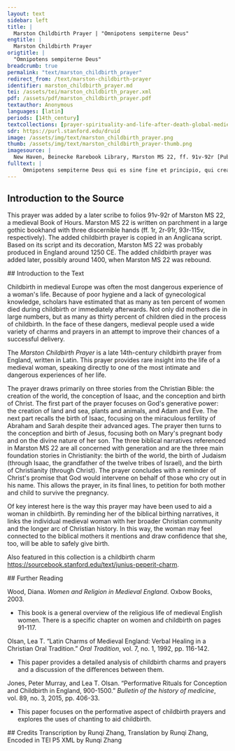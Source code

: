 ```yaml
---
layout: text
sidebar: left
title: |
  Marston Childbirth Prayer | "Omnipotens sempiterne Deus"
engtitle: |
  Marston Childbirth Prayer
origtitle: |
  "Omnipotens sempiterne Deus"
breadcrumb: true
permalink: "text/marston_childbirth_prayer"
redirect_from: /text/marston-childbirth-prayer
identifier: marston_childbirth_prayer.md
tei: /assets/tei/marston_childbirth_prayer.xml
pdf: /assets/pdf/marston_childbirth_prayer.pdf
textauthor: Anonymous
languages: [latin]
periods: [14th_century]
textcollections: [prayer-spirituality-and-life-after-death-global-medieval-perspectives]
sdr: https://purl.stanford.edu/druid 
image: /assets/img/text/marston_childbirth_prayer.png
thumb: /assets/img/text/marston_childbirth_prayer-thumb.png
imagesource: |
  New Haven, Beinecke Rarebook Library, Marston MS 22, ff. 91v-92r [Public Domain]
fulltext: |
     Omnipotens sempiterne Deus qui es sine fine et principio, qui creasti omnia ex nichilo. All Powerful, Eternal God, without end or beginning, who created everything out of nothing; Ad cuius imperium mare constituitur dum ultimos terminos numquam progreditur. by whose power the sea was created, which never extends to the furthest reaches; Qui fecisti terram et flumina ventorum in cavernis eius concludis. who made the earth and contained the flow of winds in the caves, Qui etiam inestimabili potentia ex durissimo ligno mollia deducis semina. and who even now brings forth soft seeds out of the hardest wood with unimaginable power; Qui formasti Adam de limo terre mulieremque de latere eius formans ei inconiugium sociasti, who formed Adam from the dust of the earth, and forming woman from his side, joined her and him in matrimony, et ad propagandam posterorum sobolem perpetuam dedisti eis benedictionem dicens and for the sake of growing future generations, gave them perpetual progeny and a blessing, saying: crescite et multiplicamini et replete terram et dominamini volatilibus caeli, et piscibus maris nec non bestiis totius diversitatis. "Be fruitful and multiply, and fill the earth and have dominion over the birds of the air and the fish of the sea and beasts, too, of all kinds";  Qui Abraham patriarcham et coniugem eius Saram licet maturiori aetate prouectos insperate proles noue fecundasti. who extraordinarily made Abraham the Patriarch and his wife Sarah fertile, granting the elderly pair offspring unexpectedly despite their advanced age; Qui etiam cooperante Spiritu Sancto de sinu tuo misisti filium tuum Dominum nostrum Jesum Christum ad intemerate Virginis uterum, ut uma humana lege inpregnantem lateret domo. who also, with the Holy Spirit, sent your son, our Lord Jesus Christ, from your bosom to the womb of the immaculate Virgin, so that he might lie hidden in the pregnant woman as in a house in accordance with the human law,  et post legitimum nouem mencium munerum velut e thalamo suo procedens nascendo virginis relinqueret uterum.  and after the proper nine months of service, as if leaving his bedroom, with his birth he leaves the Virgin’s womb. Qui etiam pereundem filium cum duodecim apostolis ceterisque fidelibus Christianis inquiens promisisti: who furthermore, through that son, and with twelve Apostles and other faithful Christians, made a promise, saying: quodcumque pecielitis patrem in nomine meo dabit vobis. "Whatsoever ye shall ask of the Father in my name, he will give it to you"; per illum filium similiter cum Spiritu Sancto te Deum patrem deprecor through that son, just as through the Holy Spirit, I pray to you, God, the Father, ut huic famule tuae gravide pregnanti interueniat pietatis tuae auxilium that the aid of your pity might extend to your pregnant servant, heavy with child,  ut prolem tibi gratam sine mortis periculo valeat producere et tuo cultui dignam ac deuotam enutrire so that she may prevail in producing a child pleasing to you, without danger of death, and in nourishing a child worthy of serving you and devoted to worshipping you. per eundem Dominum nostrum et cetera. By our same Lord, etc. 
--- 
```

## Introduction to the Source 
<p>This prayer was added by a later scribe to folios 91v-92r of Marston MS 22, a medieval Book of Hours. Marston MS 22 is written on parchment in a large gothic bookhand with three discernible hands (ff. 1r, 2r-91r, 93r-115v, respectively). The added childbirth prayer is copied in an Anglicana script. Based on its script and its decoration, Marston MS 22 was probably produced in England around 1250 CE. The added childbirth prayer was added later, possibly around 1400, when Marston MS 22 was rebound.</p>
## Introduction to the Text 
<p>Childbirth in medieval Europe was often the most dangerous experience of a woman's life. Because of poor hygiene and a lack of gynecological knowledge, scholars have estimated that as many as ten percent of women died during childbirth or immediately afterwards. Not only did mothers die in large numbers, but as many as thirty percent of children died in the process of childbirth. In the face of these dangers, medieval people used a wide variety of charms and prayers in an attempt to improve their chances of a successful delivery.</p> <p>The <em>Marston Childbirth Prayer</em> is a late 14th-century childbirth prayer from England, written in Latin. This prayer provides rare insight into the life of a medieval woman, speaking directly to one of the most intimate and dangerous experiences of her life.</p> <p>The prayer draws primarily on three stories from the Christian Bible: the creation of the world, the conception of Isaac, and the conception and birth of Christ. The first part of the prayer focuses on God's generative power: the creation of land and sea, plants and animals, and Adam and Eve. The next part recalls the birth of Isaac, focusing on the miraculous fertility of Abraham and Sarah despite their advanced ages. The prayer then turns to the conception and birth of Jesus, focusing both on Mary's pregnant body and on the divine nature of her son. The three biblical narratives referenced in Marston MS 22 are all concerned with generation and are the three main foundation stories in Christianity: the birth of the world, the birth of Judaism (through Isaac, the grandfather of the twelve tribes of Israel), and the birth of Christianity (through Christ). The prayer concludes with a reminder of Christ's promise that God would intervene on behalf of those who cry out in his name. This allows the prayer, in its final lines, to petition for both mother and child to survive the pregnancy.</p> <p>Of key interest here is the way this prayer may have been used to aid a woman in childbirth. By reminding her of the biblical birthing narratives, it links the individual medieval woman with her broader Christian community and the longer arc of Christian history. In this way, the woman may feel connected to the biblical mothers it mentions and draw confidence that she, too, will be able to safely give birth.</p> <p>Also featured in this collection is a childbirth charm <a href="https://sourcebook.stanford.edu/text/junius-peperit-charm">https://sourcebook.stanford.edu/text/junius-peperit-charm</a>.</p>
## Further Reading 
<p>Wood, Diana. <em>Women and Religion in Medieval England</em>. Oxbow Books, 2003.</p> <ul> <li>This book is a general overview of the religious life of medieval English women. There is a specific chapter on women and childbirth on pages 91-117.</li> </ul> <p>Olsan, Lea T. “Latin Charms of Medieval England: Verbal Healing in a Christian Oral Tradition.” <em>Oral Tradition</em>, vol. 7, no. 1, 1992, pp. 116-142.</p> <ul> <li>This paper provides a detailed analysis of childbirth charms and prayers and a discussion of the differences between them.</li> </ul> <p>Jones, Peter Murray, and Lea T. Olsan. “Performative Rituals for Conception and Childbirth in England, 900-1500.” <em>Bulletin of the history of medicine</em>, vol. 89, no. 3, 2015, pp. 406-33.</p> <ul> <li>This paper focuses on the performative aspect of childbirth prayers and explores the uses of chanting to aid childbirth.</li> </ul>
## Credits
Transcription by Runqi Zhang, Translation by Runqi Zhang, Encoded in TEI P5 XML by Runqi Zhang
